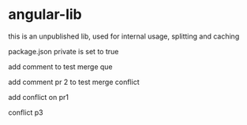 # angular-lib

this is an unpublished lib, used for internal usage, splitting and caching

package.json private is set to true

add comment to test merge que

add comment pr 2 to test merge conflict

add conflict on pr1

conflict p3
